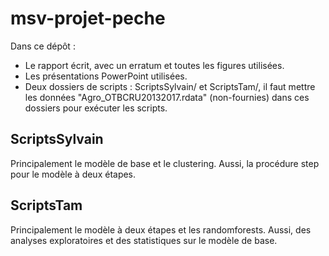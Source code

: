 # msv-projet-peche

Dans ce dépôt :
- Le rapport écrit, avec un erratum et toutes les figures utilisées.
- Les présentations PowerPoint utilisées.
- Deux dossiers de scripts : ScriptsSylvain/ et ScriptsTam/, il faut mettre les données "Agro_OTBCRU20132017.rdata" (non-fournies) dans ces dossiers pour exécuter les scripts.

## ScriptsSylvain

Principalement le modèle de base et le clustering. Aussi, la procédure step pour le modèle à deux étapes.

## ScriptsTam

Principalement le modèle à deux étapes et les randomforests. Aussi, des analyses exploratoires et des statistiques sur le modèle de base.
